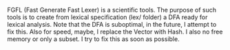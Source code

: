 FGFL (Fast Generate Fast Lexer) is a scientific tools.
The purpose of such tools is to create from lexical specification (lex/ folder)
a DFA ready for lexical analysis. Note that the DFA is suboptimal, in the future,
I attempt to fix this. Also for speed, maybe, I replace the Vector with Hash.
I also no free memory or only a subset. I try to fix this as soon as possible.
